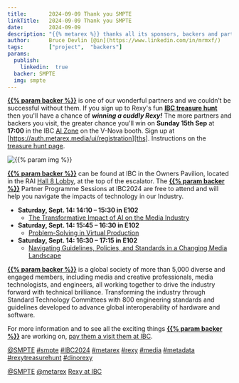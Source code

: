 ```yaml
---
title:       2024-09-09 Thank you SMPTE
linkTitle:   2024-09-09 Thank you SMPTE
date:        2024-09-09
description: "{{% metarex %}} thanks all its sponsors, backers and partners"
author:      Bruce Devlin [@in](https://www.linkedin.com/in/mrmxf/)
tags:        ["project",  "backers"]
params:
  publish:
    linkedin:  true
  backer: SMPTE
  img: smpte
---
```


**[{{% param backer %}}][web]** is one of our wonderful partners and we
couldn’t be successful without them. If you sign up to Rexy's fun **[IBC
treasure hunt][ths]** then you'll have a chance of ***winning a cuddly Rexy!***
The more partners and backers you visit, the greater chance you'll win on
**Sunday 15th Sep** at **17:00** in the IBC [AI Zone][rxydraw] on the V-Nova
booth. Sign up at [https://auth.metarex.media/ui/registration][ths]. Instructions on the
[treasure hunt page][thp].

<img  class="ui centered large bordered rounded image" src = "featured-{{% param img
%}}.png" alt = "{{% param img %}}">

**[{{% param backer %}}][web]** can be found at IBC in the Owners Pavilion,
located in the RAI [Hall 8 Lobby][meet], at the top of the escalator. The
**[{{% param backer %}}][web]** Partner Programme Sessions at IBC2024 are free
to attend and will help you navigate the impacts of technology in our Industry.

* **Saturday, Sept. 14: 14:10 – 15:30 in E102**
  * [The Transformative Impact of AI on the Media Industry][ai]
* **Saturday, Sept. 14: 15:45 – 16:30 in E102**
  * [Problem-Solving in Virtual Production][vp]
* **Saturday, Sept. 14: 16:30 – 17:15 in E102**
  * [Navigating Guidelines, Policies, and Standards in a Changing Media Landscape][std]

**[{{% param backer %}}][web]** is a global society of more than 5,000 diverse
and engaged members, including media and creative professionals, media
technologists, and engineers, all working together to drive the industry
forward with technical brilliance. Transforming the industry through
Standard Technology Committees with 800 engineering standards and guidelines
developed to advance global interoperability of hardware and software.

For more information and to see all the exciting things **[{{% param backer
%}}][web]** are working on, [pay them a visit them at IBC][meet].

[@SMPTE](https://www.linkedin.com/company/smpte/)
[#smpte](https://www.linkedin.com/search/results/all/?keywords=%23SMPTE)
[#IBC2024](https://www.linkedin.com/search/results/all/?keywords=%23IBC2024)
[#metarex](https://www.linkedin.com/search/results/all/?keywords=%23metarex)
[#rexy](https://www.linkedin.com/search/results/all/?keywords=%23rexy)
[#media](https://www.linkedin.com/search/results/all/?keywords=%23media)
[#metadata](https://www.linkedin.com/search/results/all/?keywords=%23metadata)
[#rexytreasurehunt](https://www.linkedin.com/search/results/all/?keywords=%23rexytreasurehunt)
[#dinorexy](https://www.linkedin.com/search/results/all/?keywords=%23dinorexy)

<i class = "linkedin icon"></i>[@SMPTE](https://www.linkedin.com/company/smpte/)
<i class = "linkedin icon"></i>[@metarex][limrx]
<i class = "linkedin icon"></i>[Rexy at IBC][lirxy]

[web]:    https://www.smpte.org/blog/smpte-announces-ibc2024-sessions-and-highlights/
[meet]:   https://ibc2024.mapyourshow.com/8_0/floorplan/?st=keyword&sv=smpte&hallID=D&selectedBooth=8.F55
[ai]:     https://ibc2024.mapyourshow.com/8_0/sessions/session-details.cfm?scheduleid=175
[vp]:      https://ibc2024.mapyourshow.com/8_0/sessions/session-details.cfm?scheduleid=187
[std]:     https://ibc2024.mapyourshow.com/8_0/sessions/session-details.cfm?scheduleid=188

[limrx]:   https://uk.linkedin.com/company/metarex-media
[lirxy]:   https://www.linkedin.com/search/results/all/?keywords=%23ibc2024%20%23metarex%20%23rexy
[rxydraw]: https://ibc2024.mapyourshow.com/8_0/floorplan/?st=keyword&hallID=J&sv=V-NOVA&selectedBooth=14.AI03
[ths]:     https://auth.metarex.media/ui/registration
[thp]:     /project/treasure-hunt/
